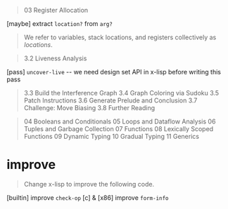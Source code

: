 > 03 Register Allocation

[maybe]  extract `location?` from `arg?`

> We refer to variables, stack locations, and registers collectively
> as _locations_.

> 3.2 Liveness Analysis

[pass] `uncover-live` -- we need design set API in x-lisp before writing this pass

> 3.3 Build the Interference Graph
> 3.4 Graph Coloring via Sudoku
> 3.5 Patch Instructions
> 3.6 Generate Prelude and Conclusion
> 3.7 Challenge: Move Biasing
> 3.8 Further Reading

> 04 Booleans and Conditionals
> 05 Loops and Dataflow Analysis
> 06 Tuples and Garbage Collection
> 07 Functions
> 08 Lexically Scoped Functions
> 09 Dynamic Typing
> 10 Gradual Typing
> 11 Generics

# improve

> Change x-lisp to improve the following code.

[builtin] improve `check-op`
[c] & [x86] improve `form-info`
